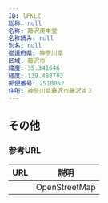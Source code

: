 ```yaml
---
ID: lFKLZ
総称: null
名称: 藤沢庚申堂
名称読み: null
別名: null
都道府県: 神奈川県
区域: 藤沢市
緯度: 35.341646
経度: 139.488703
郵便番号: 2510052
住所: 神奈川県藤沢市藤沢４３
---
```


## その他

### 参考URL

| URL | 説明          |
| --- | ------------- |
|     | OpenStreetMap |
